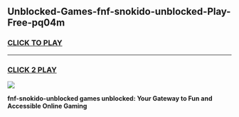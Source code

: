 
## Unblocked-Games-fnf-snokido-unblocked-Play-Free-pq04m
<h3>
<a href="https://premium76.site?title=fnf-snokido-unblocked&ref=20M">CLICK TO PLAY</a></h3>
<hr>

<h3>
<a href="https://premium76.site?title=fnf-snokido-unblocked&ref=20M">CLICK 2 PLAY</a>
  
</h3>

<a href="https://premium76.site?title=fnf-snokido-unblocked&ref=19M"><img src="https://clearcache.store/games.png"></a>


**fnf-snokido-unblocked games unblocked: Your Gateway to Fun and Accessible Online Gaming**
